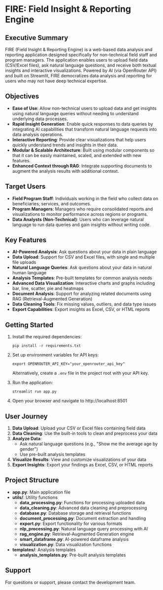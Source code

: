 # FIRE: Field Insight & Reporting Engine

## Executive Summary

FIRE (Field Insight & Reporting Engine) is a web-based data analysis and reporting application designed specifically for non-technical field staff and program managers. The application enables users to upload field data (CSV/Excel files), ask natural language questions, and receive both textual insights and interactive visualizations. Powered by AI (via OpenRouter API) and built on Streamlit, FIRE democratizes data analysis and reporting for users who may not have deep technical expertise.

## Objectives

- **Ease of Use**: Allow non-technical users to upload data and get insights using natural language queries without needing to understand underlying data processes.
- **Rapid Insight Generation**: Enable quick responses to data queries by integrating AI capabilities that transform natural language requests into data analysis operations.
- **Interactive Reporting**: Provide clear visualizations that help users quickly understand trends and insights in their data.
- **Modular & Scalable Architecture**: Built using modular components so that it can be easily maintained, scaled, and extended with new features.
- **Enhanced Context through RAG**: Integrate supporting documents to augment the analysis results with additional context.

## Target Users

- **Field Program Staff**: Individuals working in the field who collect data on beneficiaries, services, and outcomes.
- **Program Managers**: Managers who require consolidated reports and visualizations to monitor performance across regions or programs.
- **Data Analysts (Non-Technical)**: Users who can leverage natural language to run data queries and gain insights without writing code.

## Key Features

- **AI-Powered Analysis**: Ask questions about your data in plain language
- **Data Upload**: Support for CSV and Excel files, with single and multiple file uploads
- **Natural Language Queries**: Ask questions about your data in natural human language
- **Analysis Templates**: Pre-built templates for common analysis needs
- **Advanced Data Visualization**: Interactive charts and graphs including bar, line, scatter, pie and heatmaps
- **Document Analysis**: Support for analyzing related documents using RAG (Retrieval-Augmented Generation)
- **Data Cleaning Tools**: Fix missing values, outliers, and data type issues
- **Export Capabilities**: Export insights as Excel, CSV, or HTML reports

## Getting Started

1. Install the required dependencies:
   ```
   pip install -r requirements.txt
   ```

2. Set up environment variables for API keys:
   ```
   export OPENROUTER_API_KEY="your_openrouter_api_key"
   ```
   Alternatively, create a `.env` file in the project root with your API key.

3. Run the application:
   ```
   streamlit run app.py
   ```

4. Open your browser and navigate to http://localhost:8501

## User Journey

1. **Data Upload**: Upload your CSV or Excel files containing field data
2. **Data Cleaning**: Use the built-in tools to clean and preprocess your data
3. **Analyze Data**: 
   - Ask natural language questions (e.g., "Show me the average age by gender")
   - Use pre-built analysis templates
4. **Visualize Results**: View and customize visualizations of your data
5. **Export Insights**: Export your findings as Excel, CSV, or HTML reports

## Project Structure

- **app.py**: Main application file
- **utils/**: Utility functions
  - **data_processing.py**: Functions for processing uploaded data
  - **data_cleaning.py**: Advanced data cleaning and preprocessing
  - **database.py**: Database storage and retrieval functions
  - **document_processing.py**: Document extraction and handling
  - **export.py**: Export functionality for various formats
  - **nlp_processing.py**: Natural language query processing with AI
  - **rag_engine.py**: Retrieval-Augmented Generation engine
  - **smart_dataframe.py**: AI-powered dataframe analysis
  - **visualization.py**: Data visualization functions
- **templates/**: Analysis templates
  - **analysis_templates.py**: Pre-built analysis templates

## Support

For questions or support, please contact the development team.
